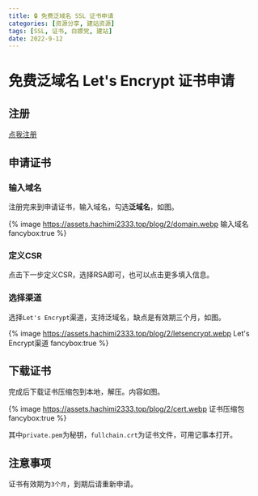 ```yaml
---
title: 🔒 免费泛域名 SSL 证书申请
categories: [资源分享, 建站资源]
tags: [SSL, 证书, 白嫖党, 建站]
date: 2022-9-12
---
```

# 免费泛域名 Let's Encrypt 证书申请

<!-- more -->

## 注册

[点我注册](https://letsencrypt.osfipin.com)

## 申请证书

### 输入域名

注册完来到申请证书，输入域名，勾选**泛域名**，如图。

{% image https://assets.hachimi2333.top/blog/2/domain.webp 输入域名 fancybox:true %}

### 定义CSR

点击下一步定义CSR，选择RSA即可，也可以点击更多填入信息。

### 选择渠道

选择`Let's Encrypt`渠道，支持泛域名，缺点是有效期三个月，如图。

{% image https://assets.hachimi2333.top/blog/2/letsencrypt.webp Let's Encrypt渠道 fancybox:true %}

## 下载证书

完成后下载证书压缩包到本地，解压。内容如图。

{% image https://assets.hachimi2333.top/blog/2/cert.webp 证书压缩包 fancybox:true %}

其中`private.pem`为秘钥，`fullchain.crt`为证书文件，可用记事本打开。

## 注意事项

证书有效期为`3个月`，到期后请重新申请。